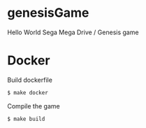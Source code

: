 # genesisGame

Hello World Sega Mega Drive / Genesis game

# Docker

Build dockerfile

```sh
$ make docker
```

Compile the game

```sh
$ make build
```